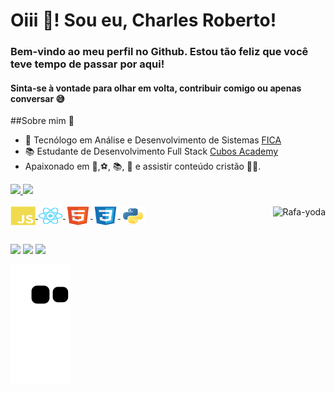
# Oiii 👋! Sou eu, Charles Roberto!
### Bem-vindo ao meu perfil no Github. Estou tão feliz que você teve tempo de passar por aqui!   
#### Sinta-se à vontade para olhar em volta, contribuir comigo ou apenas conversar 😅

##Sobre mim 🦅

- 📜 Tecnólogo em Análise e Desenvolvimento de Sistemas <a href="https://www.camoes.edu.br/">FICA</a>
- 📚 Estudante de Desenvolvimento Full Stack <a href="https://www.cubos.academy/">Cubos Academy</a>
- Apaixonado em 🏃,⚽, 📚, 🎼 e assistir conteúdo cristão 🎥🙏.

<div>
  <a href="https://github.com/charlesrobertolima">
  <img height="180em" src="https://github-readme-stats.vercel.app/api?username=charlesrobertolima&show_icons=true&theme=dracula&include_all_commits=true&count_private=true"/>
  <img height="180em" src="https://github-readme-stats.vercel.app/api/top-langs/?username=rafaballerini&layout=compact&langs_count=7&theme=dracula"/>
</div>
<div style="display: inline_block"><br>
  <img align="center" alt="Charles-Js" height="30" width="40" src="https://raw.githubusercontent.com/devicons/devicon/master/icons/javascript/javascript-plain.svg"> 
  <img align="center" alt="Charles-React" height="30" width="40" src="https://raw.githubusercontent.com/devicons/devicon/master/icons/react/react-original.svg">
  <img align="center" alt="Charles-HTML" height="30" width="40" src="https://raw.githubusercontent.com/devicons/devicon/master/icons/html5/html5-original.svg">
  <img align="center" alt="Charles-CSS" height="30" width="40" src="https://raw.githubusercontent.com/devicons/devicon/master/icons/css3/css3-original.svg">
  <img align="center" alt="Charles-Python" height="30" width="40" src="https://raw.githubusercontent.com/devicons/devicon/master/icons/python/python-original.svg"> 
  <img align="right" alt="Rafa-yoda" src="https://cdn.discordapp.com/attachments/795358919417397249/825430589581688872/hi.gif">
</div>
  
  ##
 
<div> 
  <a href="https://instagram.com/limacharles_roberto" target="_blank"><img src="https://img.shields.io/badge/-Instagram-%23E4405F?style=for-the-badge&logo=instagram&logoColor=white" target="_blank"></a> 	
  <a href = "mailto: charlesrobertolima@gmail.com"><img src="https://img.shields.io/badge/-Gmail-%23333?style=for-the-badge&logo=gmail&logoColor=white" target="_blank"></a>
  <a href="https://www.linkedin.com/in/charles-r-lima/" target="_blank"><img src="https://img.shields.io/badge/-LinkedIn-%230077B5?style=for-the-badge&logo=linkedin&logoColor=white" target="_blank"></a> 
 
  ![Snake animation](https://github.com/rafaballerini/rafaballerini/blob/output/github-contribution-grid-snake.svg)
 
</div>


